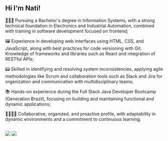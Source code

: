 ## Hi I'm Nati!

👩🏽‍🎓 Pursuing a Bachelor's degree in Information Systems, with a strong technical foundation in Electronics and Industrial Automation, combined with training in software development focused on frontend;

🖼️ Experience in developing web interfaces using HTML, CSS, and JavaScript, along with best practices for code versioning with Git. Knowledge of frameworks and libraries such as React and integration of RESTful APIs;

📟 Skilled in identifying and resolving system inconsistencies, applying agile methodologies like Scrum and collaboration tools such as Slack and Jira for organization and communication with multidisciplinary teams;

📚 Hands-on experience during the Full Stack Java Developer Bootcamp (Generation Brazil), focusing on building and maintaining functional and dynamic applications;

🫱🏼‍🫲🏽 Collaborative, organized, and proactive profile, with adaptability in dynamic environments and a commitment to continuous learning.
  ##
  
<div>
    <a href = "mailto:nataliahisf@gmail.com"><img src="https://img.shields.io/badge/-Gmail-%23333?style=for-the-badge&logo=gmail&logoColor=white" target="_blank"></a>
  <a href="https://www.linkedin.com/in/natalia--ferreira/" target="_blank"><img src="https://img.shields.io/badge/-LinkedIn-%230077B5?style=for-the-badge&logo=linkedin&logoColor=white" target="_blank"></a>
</div>
